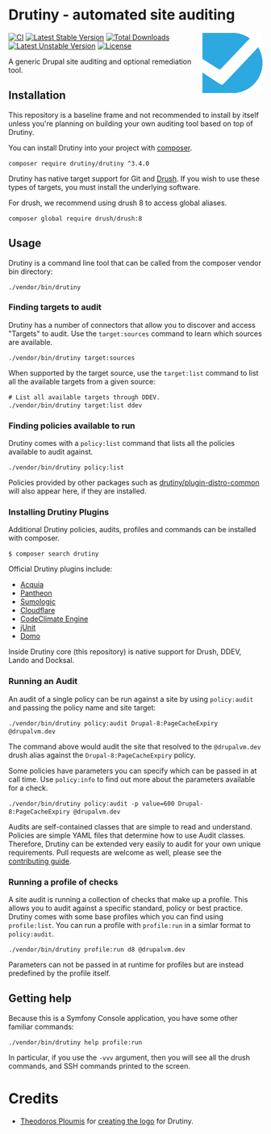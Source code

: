 # Drutiny - automated site auditing

<img src="https://github.com/drutiny/drutiny/raw/3.2.x/assets/logo.png" alt="Drutiny logo" align="right"/>

[![CI](https://github.com/drutiny/drutiny/actions/workflows/ci.yml/badge.svg?branch=3.4.x&event=push)](https://github.com/drutiny/drutiny/actions/workflows/ci.yml)
[![Latest Stable Version](https://poser.pugx.org/drutiny/drutiny/v/stable)](https://packagist.org/packages/drutiny/drutiny)
[![Total Downloads](https://poser.pugx.org/drutiny/drutiny/downloads)](https://packagist.org/packages/drutiny/drutiny)
[![Latest Unstable Version](https://poser.pugx.org/drutiny/drutiny/v/unstable)](https://packagist.org/packages/drutiny/drutiny)
[![License](https://poser.pugx.org/drutiny/drutiny/license)](https://packagist.org/packages/drutiny/drutiny)

A generic Drupal site auditing and optional remediation tool.

## Installation

This repository is a baseline frame and not recommended to install by itself
unless you're planning on building your own auditing tool based on top of Drutiny.

You can install Drutiny into your project with [composer](https://getcomposer.org).

    composer require drutiny/drutiny ^3.4.0

Drutiny has native target support for Git and [Drush](http://docs.drush.org/en/master/).
If you wish to use these types of targets, you must install the underlying software.

For drush, we recommend using drush 8 to access global aliases.

    composer global require drush/drush:8

## Usage

Drutiny is a command line tool that can be called from the composer vendor bin directory:

    ./vendor/bin/drutiny

### Finding targets to audit

Drutiny has a number of connectors that allow you to discover and access "Targets"
to audit. Use the `target:sources` command to learn which sources are available.

    ./vendor/bin/drutiny target:sources

When supported by the target source, use the `target:list` command to list all
the available targets from a given source:

    # List all available targets through DDEV.
    ./vendor/bin/drutiny target:list ddev

### Finding policies available to run

Drutiny comes with a `policy:list` command that lists all the policies available to audit against.

    ./vendor/bin/drutiny policy:list

Policies provided by other packages such as [drutiny/plugin-distro-common](https://github.com/drutiny/plugin-distro-common) will also appear here, if they are installed.

### Installing Drutiny Plugins

Additional Drutiny policies, audits, profiles and commands can be installed with composer.

    $ composer search drutiny

Official Drutiny plugins include:

-   [Acquia](https://github.com/drutiny/plugin-acquia)
-   [Pantheon](https://github.com/drutiny/plugin-pantheon)
-   [Sumologic](https://github.com/drutiny/sumologic)
-   [Cloudflare](https://github.com/drutiny/cloudflare)
-   [CodeClimate Engine](https://github.com/drutiny/codeclimate)
-   [jUnit](https://github.com/drutiny/junit)
-   [Domo](https://github.com/drutiny/domo)

Inside Drutiny core (this repository) is native support for Drush, DDEV, Lando and
Docksal.

### Running an Audit

An audit of a single policy can be run against a site by using `policy:audit` and passing the policy name and site target:

    ./vendor/bin/drutiny policy:audit Drupal-8:PageCacheExpiry @drupalvm.dev

The command above would audit the site that resolved to the `@drupalvm.dev` drush alias against the `Drupal-8:PageCacheExpiry` policy.

Some policies have parameters you can specify which can be passed in at call time. Use `policy:info` to find out more about the parameters available for a check.

    ./vendor/bin/drutiny policy:audit -p value=600 Drupal-8:PageCacheExpiry @drupalvm.dev

Audits are self-contained classes that are simple to read and understand. Policies are simple YAML files that determine how to use Audit classes. Therefore, Drutiny can be extended very easily to audit for your own unique requirements. Pull requests are welcome as well, please see the [contributing guide](https://drutiny.github.io/2.3.x/CONTRIBUTING/).

### Running a profile of checks

A site audit is running a collection of checks that make up a profile. This allows you to audit against a specific standard, policy or best practice. Drutiny comes with some base profiles which you can find using `profile:list`. You can run a profile with `profile:run` in a simlar format to `policy:audit`.

    ./vendor/bin/drutiny profile:run d8 @drupalvm.dev

Parameters can not be passed in at runtime for profiles but are instead predefined by the profile itself.

## Getting help

Because this is a Symfony Console application, you have some other familiar commands:

    ./vendor/bin/drutiny help profile:run

In particular, if you use the `-vvv` argument, then you will see all the drush commands, and SSH commands printed to the screen.

# Credits

-   [Theodoros Ploumis](https://github.com/theodorosploumis) for [creating the logo](https://github.com/drutiny/drutiny/issues/79) for Drutiny.
